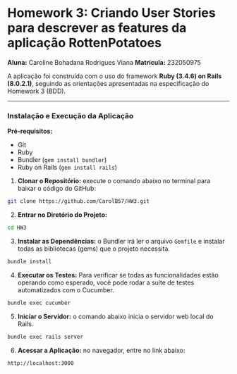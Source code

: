 # Homework 3: Criando User Stories para descrever as features da aplicação RottenPotatoes

**Aluna:** Caroline Bohadana Rodrigues Viana
**Matrícula:** 232050975

A aplicação foi construída com o uso do framework **Ruby (3.4.6) on Rails (8.0.2.1)**, seguindo as orientações apresentadas na especificação do Homework 3 (BDD).

---
### Instalação e Execução da Aplicação

**Pré-requisitos:**
- Git
- Ruby
- Bundler (`gem install bundler`)
- Ruby on Rails (`gem install rails`)

1. **Clonar o Repositório:** execute o comando abaixo no terminal para baixar o código do GitHub:
```bash
git clone https://github.com/CarolB57/HW3.git
```

2. **Entrar no Diretório do Projeto:**
```bash
cd HW3
```

3. **Instalar as Dependências:** o Bundler irá ler o arquivo `Gemfile` e instalar todas as bibliotecas (gems) que o projeto necessita.
```bash
bundle install
```

4. **Executar os Testes:**  Para verificar se todas as funcionalidades estão operando como esperado, você pode rodar a suíte de testes automatizados com o Cucumber.
```bash
bundle exec cucumber
```

5. **Iniciar o Servidor:** o comando abaixo inicia o servidor web local do Rails.
```bash
bundle exec rails server
```

6. **Acessar a Aplicação:** no navegador, entre no link abaixo:
```bash
http://localhost:3000
```